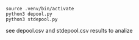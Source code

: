 ```
source .venv/bin/activate
python3 depool.py
python3 stdepool.py
```

see depool.csv and stdepool.csv results to analize

